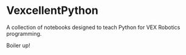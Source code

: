 # VexcellentPython

A collection of notebooks designed to teach Python for VEX Robotics programming.

Boiler up!
